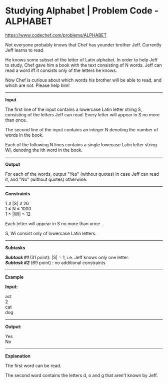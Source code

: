 # Studying Alphabet | Problem Code - ALPHABET

https://www.codechef.com/problems/ALPHABET

Not everyone probably knows that Chef has younder brother Jeff. Currently Jeff learns to read.

He knows some subset of the letter of Latin alphabet. In order to help Jeff to study, Chef gave him a book with the text consisting of N words. Jeff can read a word iff it consists only of the letters he knows.

Now Chef is curious about which words his brother will be able to read, and which are not. Please help him!

***

**Input**

The first line of the input contains a lowercase Latin letter string S, consisting of the letters Jeff can read. Every letter will appear in S no more than once.

The second line of the input contains an integer N denoting the number of words in the book.

Each of the following N lines contains a single lowecase Latin letter string Wi, denoting the ith word in the book.

***

**Output**

For each of the words, output "Yes" (without quotes) in case Jeff can read it, and "No" (without quotes) otherwise.

***

**Constraints**

1 ≤ |S| ≤ 26  
1 ≤ N ≤ 1000  
1 ≤ |Wi| ≤ 12  

Each letter will appear in S no more than once.

S, Wi consist only of lowercase Latin letters.

***

**Subtasks**

***Subtask #1*** (31 point): |S| = 1, i.e. Jeff knows only one letter.  
***Subtask #2*** (69 point) : no additional constraints  

***

**Example**

**Input:**

act  
2  
cat  
dog  

***

**Output:**

Yes  
No  

***

**Explanation**

The first word can be read.

The second word contains the letters d, o and g that aren't known by Jeff.
